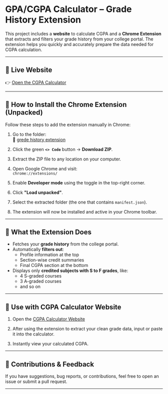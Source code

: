 # GPA/CGPA Calculator – Grade History Extension

This project includes a **website** to calculate CGPA and a **Chrome Extension** that extracts and filters your grade history from your college portal. The extension helps you quickly and accurately prepare the data needed for CGPA calculation.

---

## 🚀 Live Website

👉 [Open the CGPA Calculator](https://sai630414.github.io/gpa-calculator)

---

## 🧩 How to Install the Chrome Extension (Unpacked)

Follow these steps to add the extension manually in Chrome:

1. Go to the folder:  
   🔗 [grede history extension](https://github.com/Sai630414/gpa-calculator/tree/main/grede%20history%20extension)

2. Click the green **`<> Code`** button → **Download ZIP**.

3. Extract the ZIP file to any location on your computer.

4. Open Google Chrome and visit:  
   `chrome://extensions/`

5. Enable **Developer mode** using the toggle in the top-right corner.

6. Click **"Load unpacked"**.

7. Select the extracted folder (the one that contains `manifest.json`).

8. The extension will now be installed and active in your Chrome toolbar.

---

## 📌 What the Extension Does

- Fetches your **grade history** from the college portal.
- Automatically **filters out**:
  - Profile information at the top
  - Section-wise credit summaries
  - Final CGPA section at the bottom
- Displays only **credited subjects with S to F grades**, like:
  - 4 S-graded courses
  - 3 A-graded courses
  - and so on

---

## 🧮 Use with CGPA Calculator Website

1. Open the [CGPA Calculator Website](https://sai630414.github.io/gpa-calculator)

2. After using the extension to extract your clean grade data, input or paste it into the calculator.

3. Instantly view your calculated CGPA.

---

## 🤝 Contributions & Feedback

If you have suggestions, bug reports, or contributions, feel free to open an issue or submit a pull request.

---
